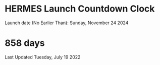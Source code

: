 # HERMES Launch Countdown Clock

Launch date (No Earlier Than): Sunday, November 24 2024
# 858 days

Last Updated Tuesday, July 19 2022